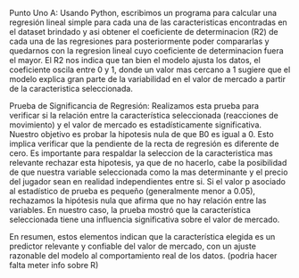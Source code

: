 Punto Uno A:
Usando Python, escribimos un programa para calcular una regresión lineal simple para cada una de las caracteristicas encontradas en el dataset brindado y asi obtener el coeficiente de determinacion (R2) de cada una de las regresiones para posteriormente poder compararlas y quedarnos con la regresion lineal cuyo coeficiente de determinacion fuera el mayor.
El R2 nos indica que tan bien el modelo ajusta los datos, el coeficiente oscila entre 0 y 1, donde un valor mas cercano a 1 sugiere que el modelo explica gran parte de la variabilidad en el valor de mercado a partir de la caracteristica seleccionada.

Prueba de Significancia de Regresión:
Realizamos esta prueba para verificar si la relación entre la característica seleccionada (reacciones de movimiento) y el valor de mercado es estadísticamente significativa. Nuestro objetivo es probar la hipotesis nula de que B0 es igual a 0. Esto implica verificar que la pendiente de la recta de regresión es diferente de cero. Es importante para respaldar la seleccion de la caracteristica mas relevante rechazar esta hipotesis, ya que de no hacerlo, cabe la posibilidad de que nuestra variable seleccionada como la mas determinante y el precio del jugador sean en realidad independientes entre si. Si el valor p asociado al estadístico de prueba es pequeño (generalmente menor a 0.05), rechazamos la hipótesis nula que afirma que no hay relación entre las variables. En nuestro caso, la prueba mostró que la característica seleccionada tiene una influencia significativa sobre el valor de mercado.

En resumen, estos elementos indican que la característica elegida es un predictor relevante y confiable del valor de mercado, con un ajuste razonable del modelo al comportamiento real de los datos. (podria hacer falta meter info sobre R)

